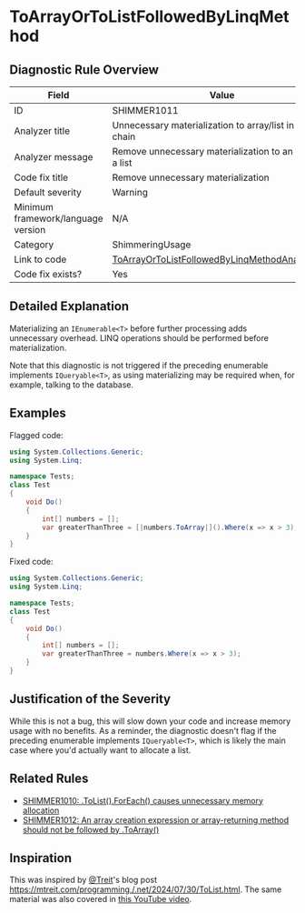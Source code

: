 # ToArrayOrToListFollowedByLinqMethod

## Diagnostic Rule Overview

| Field                              | Value
|------------------------------------|-------
| ID                                 | SHIMMER1011
| Analyzer title                     | Unnecessary materialization to array/list in LINQ chain
| Analyzer message                   | Remove unnecessary materialization to an array or a list
| Code fix title                     | Remove unnecessary materialization
| Default severity                   | Warning
| Minimum framework/language version | N/A
| Category                           | ShimmeringUsage
| Link to code                       | [ToArrayOrToListFollowedByLinqMethodAnalyzer.cs](https://github.com/Bartleby2718/Shimmering.Analyzers/blob/main/src/Shimmering.Analyzers/UsageRules/ToArrayOrToListFollowedByLinqMethod/ToArrayOrToListFollowedByLinqMethodAnalyzer.cs)
| Code fix exists?                   | Yes

## Detailed Explanation

Materializing an `IEnumerable<T>` before further processing adds unnecessary overhead. LINQ operations should be performed before materialization.

Note that this diagnostic is not triggered if the preceding enumerable implements `IQueryable<T>`, as using materializing may be required when, for example, talking to the database.

## Examples

Flagged code:
```cs
using System.Collections.Generic;
using System.Linq;

namespace Tests;
class Test
{
    void Do()
    {
        int[] numbers = [];
        var greaterThanThree = [|numbers.ToArray|]().Where(x => x > 3);
    }
}
```

Fixed code:
```cs
using System.Collections.Generic;
using System.Linq;

namespace Tests;
class Test
{
    void Do()
    {
        int[] numbers = [];
        var greaterThanThree = numbers.Where(x => x > 3);
    }
}
```

## Justification of the Severity

While this is not a bug, this will slow down your code and increase memory usage with no benefits. As a reminder, the diagnostic doesn't flag if the preceding enumerable implements `IQueryable<T>`, which is likely the main case where you'd actually want to allocate a list.

## Related Rules

- [SHIMMER1010: .ToList().ForEach() causes unnecessary memory allocation](./SHIMMER1010.md)
- [SHIMMER1012: An array creation expression or array-returning method should not be followed by .ToArray()](./SHIMMER1012.md)

## Inspiration

This was inspired by [@Treit](https://github.com/Treit)'s blog post https://mtreit.com/programming,/.net/2024/07/30/ToList.html. The same material was also covered in [this YouTube video](https://www.youtube.com/watch?v=LaoRkzSE5tI).
